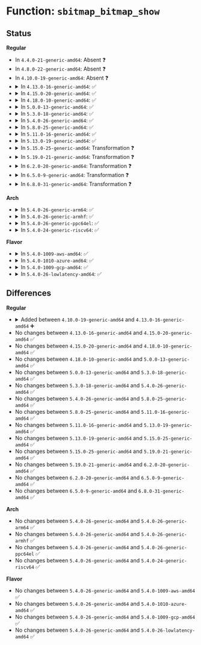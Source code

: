 # Function: <code>sbitmap_bitmap_show</code>

## Status
<b>Regular</b>
<ul>
<li>
In <code>4.4.0-21-generic-amd64</code>: Absent ❓
</li>
<li>
In <code>4.8.0-22-generic-amd64</code>: Absent ❓
</li>
<li>
In <code>4.10.0-19-generic-amd64</code>: Absent ❓
</li>
<li>
<details>
<summary>In <code>4.13.0-16-generic-amd64</code>: ✅</summary>

```c
void sbitmap_bitmap_show(struct sbitmap * sb, struct seq_file * m)
```

```json
{
  "name": "sbitmap_bitmap_show",
  "collision_type": "Unique Global",
  "inline_type": "No",
  "funcs": [
    {
      "addr": 18446744071583611616,
      "name": "sbitmap_bitmap_show",
      "external": true,
      "loc": "lib/sbitmap.c:238",
      "file": "lib/sbitmap.c",
      "inline": "seen, unknown",
      "caller_inline": [],
      "caller_func": [
        "block/blk-mq-debugfs.c:hctx_sched_tags_bitmap_show",
        "block/blk-mq-debugfs.c:hctx_tags_bitmap_show",
        "block/blk-mq-debugfs.c:hctx_ctx_map_show"
      ]
    }
  ],
  "symbols": [
    {
      "addr": 18446744071583611616,
      "name": "sbitmap_bitmap_show",
      "section": ".text",
      "bind": "STB_GLOBAL",
      "size": 458
    }
  ]
}
```
</details>
</li>
<li>
<details>
<summary>In <code>4.15.0-20-generic-amd64</code>: ✅</summary>

```c
void sbitmap_bitmap_show(struct sbitmap * sb, struct seq_file * m)
```

```json
{
  "name": "sbitmap_bitmap_show",
  "collision_type": "Unique Global",
  "inline_type": "No",
  "funcs": [
    {
      "addr": 18446744071583857632,
      "name": "sbitmap_bitmap_show",
      "external": true,
      "loc": "lib/sbitmap.c:238",
      "file": "lib/sbitmap.c",
      "inline": "seen, unknown",
      "caller_inline": [],
      "caller_func": [
        "block/blk-mq-debugfs.c:hctx_sched_tags_bitmap_show",
        "block/blk-mq-debugfs.c:hctx_tags_bitmap_show",
        "block/blk-mq-debugfs.c:hctx_ctx_map_show"
      ]
    }
  ],
  "symbols": [
    {
      "addr": 18446744071583857632,
      "name": "sbitmap_bitmap_show",
      "section": ".text",
      "bind": "STB_GLOBAL",
      "size": 458
    }
  ]
}
```
</details>
</li>
<li>
<details>
<summary>In <code>4.18.0-10-generic-amd64</code>: ✅</summary>

```c
void sbitmap_bitmap_show(struct sbitmap * sb, struct seq_file * m)
```

```json
{
  "name": "sbitmap_bitmap_show",
  "collision_type": "Unique Global",
  "inline_type": "No",
  "funcs": [
    {
      "addr": 18446744071584058608,
      "name": "sbitmap_bitmap_show",
      "external": true,
      "loc": "lib/sbitmap.c:238",
      "file": "lib/sbitmap.c",
      "inline": "seen, unknown",
      "caller_inline": [],
      "caller_func": [
        "block/blk-mq-debugfs.c:hctx_sched_tags_bitmap_show",
        "block/blk-mq-debugfs.c:hctx_tags_bitmap_show",
        "block/blk-mq-debugfs.c:hctx_ctx_map_show"
      ]
    }
  ],
  "symbols": [
    {
      "addr": 18446744071584058608,
      "name": "sbitmap_bitmap_show",
      "section": ".text",
      "bind": "STB_GLOBAL",
      "size": 465
    }
  ]
}
```
</details>
</li>
<li>
<details>
<summary>In <code>5.0.0-13-generic-amd64</code>: ✅</summary>

```c
void sbitmap_bitmap_show(struct sbitmap * sb, struct seq_file * m)
```

```json
{
  "name": "sbitmap_bitmap_show",
  "collision_type": "Unique Global",
  "inline_type": "No",
  "funcs": [
    {
      "addr": 18446744071584141648,
      "name": "sbitmap_bitmap_show",
      "external": true,
      "loc": "lib/sbitmap.c:316",
      "file": "lib/sbitmap.c",
      "inline": "seen, unknown",
      "caller_inline": [],
      "caller_func": [
        "block/blk-mq-debugfs.c:hctx_sched_tags_bitmap_show",
        "block/blk-mq-debugfs.c:hctx_tags_bitmap_show",
        "block/blk-mq-debugfs.c:hctx_ctx_map_show"
      ]
    }
  ],
  "symbols": [
    {
      "addr": 18446744071584141648,
      "name": "sbitmap_bitmap_show",
      "section": ".text",
      "bind": "STB_GLOBAL",
      "size": 469
    }
  ]
}
```
</details>
</li>
<li>
<details>
<summary>In <code>5.3.0-18-generic-amd64</code>: ✅</summary>

```c
void sbitmap_bitmap_show(struct sbitmap * sb, struct seq_file * m)
```

```json
{
  "name": "sbitmap_bitmap_show",
  "collision_type": "Unique Global",
  "inline_type": "No",
  "funcs": [
    {
      "addr": 18446744071584331856,
      "name": "sbitmap_bitmap_show",
      "external": true,
      "loc": "lib/sbitmap.c:303",
      "file": "lib/sbitmap.c",
      "inline": "seen, unknown",
      "caller_inline": [],
      "caller_func": [
        "block/blk-mq-debugfs.c:hctx_sched_tags_bitmap_show",
        "block/blk-mq-debugfs.c:hctx_tags_bitmap_show",
        "block/blk-mq-debugfs.c:hctx_ctx_map_show"
      ]
    }
  ],
  "symbols": [
    {
      "addr": 18446744071584331856,
      "name": "sbitmap_bitmap_show",
      "section": ".text",
      "bind": "STB_GLOBAL",
      "size": 444
    }
  ]
}
```
</details>
</li>
<li>
<details>
<summary>In <code>5.4.0-26-generic-amd64</code>: ✅</summary>

```c
void sbitmap_bitmap_show(struct sbitmap * sb, struct seq_file * m)
```

```json
{
  "name": "sbitmap_bitmap_show",
  "collision_type": "Unique Global",
  "inline_type": "No",
  "funcs": [
    {
      "addr": 18446744071584466528,
      "name": "sbitmap_bitmap_show",
      "external": true,
      "loc": "lib/sbitmap.c:303",
      "file": "lib/sbitmap.c",
      "inline": "seen, unknown",
      "caller_inline": [],
      "caller_func": [
        "block/blk-mq-debugfs.c:hctx_sched_tags_bitmap_show",
        "block/blk-mq-debugfs.c:hctx_tags_bitmap_show",
        "block/blk-mq-debugfs.c:hctx_ctx_map_show"
      ]
    }
  ],
  "symbols": [
    {
      "addr": 18446744071584466528,
      "name": "sbitmap_bitmap_show",
      "section": ".text",
      "bind": "STB_GLOBAL",
      "size": 444
    }
  ]
}
```
</details>
</li>
<li>
<details>
<summary>In <code>5.8.0-25-generic-amd64</code>: ✅</summary>

```c
void sbitmap_bitmap_show(struct sbitmap * sb, struct seq_file * m)
```

```json
{
  "name": "sbitmap_bitmap_show",
  "collision_type": "Unique Global",
  "inline_type": "No",
  "funcs": [
    {
      "addr": 18446744071585030256,
      "name": "sbitmap_bitmap_show",
      "external": true,
      "loc": "lib/sbitmap.c:286",
      "file": "lib/sbitmap.c",
      "inline": "seen, unknown",
      "caller_inline": [],
      "caller_func": [
        "block/blk-mq-debugfs.c:hctx_sched_tags_bitmap_show",
        "block/blk-mq-debugfs.c:hctx_tags_bitmap_show",
        "block/blk-mq-debugfs.c:hctx_ctx_map_show"
      ]
    }
  ],
  "symbols": [
    {
      "addr": 18446744071585030256,
      "name": "sbitmap_bitmap_show",
      "section": ".text",
      "bind": "STB_GLOBAL",
      "size": 444
    }
  ]
}
```
</details>
</li>
<li>
<details>
<summary>In <code>5.11.0-16-generic-amd64</code>: ✅</summary>

```c
void sbitmap_bitmap_show(struct sbitmap * sb, struct seq_file * m)
```

```json
{
  "name": "sbitmap_bitmap_show",
  "collision_type": "Unique Global",
  "inline_type": "No",
  "funcs": [
    {
      "addr": 18446744071585179664,
      "name": "sbitmap_bitmap_show",
      "external": true,
      "loc": "lib/sbitmap.c:278",
      "file": "lib/sbitmap.c",
      "inline": "seen, unknown",
      "caller_inline": [],
      "caller_func": [
        "block/blk-mq-debugfs.c:hctx_sched_tags_bitmap_show",
        "block/blk-mq-debugfs.c:hctx_tags_bitmap_show",
        "block/blk-mq-debugfs.c:hctx_ctx_map_show"
      ]
    }
  ],
  "symbols": [
    {
      "addr": 18446744071585179664,
      "name": "sbitmap_bitmap_show",
      "section": ".text",
      "bind": "STB_GLOBAL",
      "size": 457
    }
  ]
}
```
</details>
</li>
<li>
<details>
<summary>In <code>5.13.0-19-generic-amd64</code>: ✅</summary>

```c
void sbitmap_bitmap_show(struct sbitmap * sb, struct seq_file * m)
```

```json
{
  "name": "sbitmap_bitmap_show",
  "collision_type": "Unique Global",
  "inline_type": "No",
  "funcs": [
    {
      "addr": 18446744071585061072,
      "name": "sbitmap_bitmap_show",
      "external": true,
      "loc": "lib/sbitmap.c:360",
      "file": "lib/sbitmap.c",
      "inline": "seen, unknown",
      "caller_inline": [],
      "caller_func": [
        "block/blk-mq-debugfs.c:hctx_sched_tags_bitmap_show",
        "block/blk-mq-debugfs.c:hctx_tags_bitmap_show",
        "block/blk-mq-debugfs.c:hctx_ctx_map_show"
      ]
    }
  ],
  "symbols": [
    {
      "addr": 18446744071585061072,
      "name": "sbitmap_bitmap_show",
      "section": ".text",
      "bind": "STB_GLOBAL",
      "size": 457
    }
  ]
}
```
</details>
</li>
<li>
<details>
<summary>In <code>5.15.0-25-generic-amd64</code>: Transformation ❓</summary>

```c
void sbitmap_bitmap_show(struct sbitmap * sb, struct seq_file * m)
```

```json
{
  "name": "sbitmap_bitmap_show",
  "collision_type": "Unique Global",
  "inline_type": "No",
  "funcs": [
    {
      "addr": 0,
      "name": "sbitmap_bitmap_show",
      "external": true,
      "loc": "lib/sbitmap.c:360",
      "file": "lib/sbitmap.c",
      "inline": "seen, unknown",
      "caller_inline": [],
      "caller_func": [
        "block/blk-mq-debugfs.c:hctx_sched_tags_bitmap_show",
        "block/blk-mq-debugfs.c:hctx_tags_bitmap_show",
        "block/blk-mq-debugfs.c:hctx_ctx_map_show"
      ]
    }
  ],
  "symbols": [
    {
      "addr": 18446744071592341458,
      "name": "sbitmap_bitmap_show.cold",
      "section": ".text",
      "bind": "STB_LOCAL",
      "size": 143
    },
    {
      "addr": 18446744071585507648,
      "name": "sbitmap_bitmap_show",
      "section": ".text",
      "bind": "STB_GLOBAL",
      "size": 501
    }
  ]
}
```
</details>
</li>
<li>
<details>
<summary>In <code>5.19.0-21-generic-amd64</code>: Transformation ❓</summary>

```c
void sbitmap_bitmap_show(struct sbitmap * sb, struct seq_file * m)
```

```json
{
  "name": "sbitmap_bitmap_show",
  "collision_type": "Unique Global",
  "inline_type": "No",
  "funcs": [
    {
      "addr": 0,
      "name": "sbitmap_bitmap_show",
      "external": true,
      "loc": "lib/sbitmap.c:353",
      "file": "lib/sbitmap.c",
      "inline": "seen, unknown",
      "caller_inline": [],
      "caller_func": [
        "block/blk-mq-debugfs.c:hctx_sched_tags_bitmap_show",
        "block/blk-mq-debugfs.c:hctx_tags_bitmap_show",
        "block/blk-mq-debugfs.c:hctx_ctx_map_show"
      ]
    }
  ],
  "symbols": [
    {
      "addr": 18446744071594202270,
      "name": "sbitmap_bitmap_show.cold",
      "section": ".text",
      "bind": "STB_LOCAL",
      "size": 205
    },
    {
      "addr": 18446744071586656976,
      "name": "sbitmap_bitmap_show",
      "section": ".text",
      "bind": "STB_GLOBAL",
      "size": 649
    }
  ]
}
```
</details>
</li>
<li>
<details>
<summary>In <code>6.2.0-20-generic-amd64</code>: Transformation ❓</summary>

```c
void sbitmap_bitmap_show(struct sbitmap * sb, struct seq_file * m)
```

```json
{
  "name": "sbitmap_bitmap_show",
  "collision_type": "Unique Global",
  "inline_type": "No",
  "funcs": [
    {
      "addr": 0,
      "name": "sbitmap_bitmap_show",
      "external": true,
      "loc": "lib/sbitmap.c:353",
      "file": "lib/sbitmap.c",
      "inline": "seen, unknown",
      "caller_inline": [],
      "caller_func": [
        "block/blk-mq-debugfs.c:hctx_sched_tags_bitmap_show",
        "block/blk-mq-debugfs.c:hctx_tags_bitmap_show",
        "block/blk-mq-debugfs.c:hctx_ctx_map_show"
      ]
    }
  ],
  "symbols": [
    {
      "addr": 18446744071596202119,
      "name": "sbitmap_bitmap_show.cold",
      "section": ".text",
      "bind": "STB_LOCAL",
      "size": 205
    },
    {
      "addr": 18446744071587902992,
      "name": "sbitmap_bitmap_show",
      "section": ".text",
      "bind": "STB_GLOBAL",
      "size": 649
    }
  ]
}
```
</details>
</li>
<li>
<details>
<summary>In <code>6.5.0-9-generic-amd64</code>: Transformation ❓</summary>

```c
void sbitmap_bitmap_show(struct sbitmap * sb, struct seq_file * m)
```

```json
{
  "name": "sbitmap_bitmap_show",
  "collision_type": "Unique Global",
  "inline_type": "No",
  "funcs": [
    {
      "addr": 0,
      "name": "sbitmap_bitmap_show",
      "external": true,
      "loc": "lib/sbitmap.c:346",
      "file": "lib/sbitmap.c",
      "inline": "seen, unknown",
      "caller_inline": [],
      "caller_func": [
        "block/blk-mq-debugfs.c:hctx_sched_tags_bitmap_show",
        "block/blk-mq-debugfs.c:hctx_tags_bitmap_show",
        "block/blk-mq-debugfs.c:hctx_ctx_map_show"
      ]
    }
  ],
  "symbols": [
    {
      "addr": 18446744071596727117,
      "name": "sbitmap_bitmap_show.cold",
      "section": ".text",
      "bind": "STB_LOCAL",
      "size": 194
    },
    {
      "addr": 18446744071588174176,
      "name": "sbitmap_bitmap_show",
      "section": ".text",
      "bind": "STB_GLOBAL",
      "size": 651
    }
  ]
}
```
</details>
</li>
<li>
<details>
<summary>In <code>6.8.0-31-generic-amd64</code>: Transformation ❓</summary>

```c
void sbitmap_bitmap_show(struct sbitmap * sb, struct seq_file * m)
```

```json
{
  "name": "sbitmap_bitmap_show",
  "collision_type": "Unique Global",
  "inline_type": "No",
  "funcs": [
    {
      "addr": 0,
      "name": "sbitmap_bitmap_show",
      "external": true,
      "loc": "lib/sbitmap.c:346",
      "file": "lib/sbitmap.c",
      "inline": "seen, unknown",
      "caller_inline": [],
      "caller_func": [
        "block/blk-mq-debugfs.c:hctx_sched_tags_bitmap_show",
        "block/blk-mq-debugfs.c:hctx_tags_bitmap_show",
        "block/blk-mq-debugfs.c:hctx_ctx_map_show"
      ]
    }
  ],
  "symbols": [
    {
      "addr": 18446744071597635466,
      "name": "sbitmap_bitmap_show.cold",
      "section": ".text",
      "bind": "STB_LOCAL",
      "size": 194
    },
    {
      "addr": 18446744071588464992,
      "name": "sbitmap_bitmap_show",
      "section": ".text",
      "bind": "STB_GLOBAL",
      "size": 651
    }
  ]
}
```
</details>
</li>
</ul>
<b>Arch</b>
<ul>
<li>
<details>
<summary>In <code>5.4.0-26-generic-arm64</code>: ✅</summary>

```c
void sbitmap_bitmap_show(struct sbitmap * sb, struct seq_file * m)
```

```json
{
  "name": "sbitmap_bitmap_show",
  "collision_type": "Unique Global",
  "inline_type": "No",
  "funcs": [
    {
      "addr": 18446603336496355616,
      "name": "sbitmap_bitmap_show",
      "external": true,
      "loc": "lib/sbitmap.c:303",
      "file": "lib/sbitmap.c",
      "inline": "seen, unknown",
      "caller_inline": [],
      "caller_func": [
        "block/blk-mq-debugfs.c:hctx_sched_tags_bitmap_show",
        "block/blk-mq-debugfs.c:hctx_tags_bitmap_show",
        "block/blk-mq-debugfs.c:hctx_ctx_map_show"
      ]
    }
  ],
  "symbols": [
    {
      "addr": 18446603336496355616,
      "name": "sbitmap_bitmap_show",
      "section": ".text",
      "bind": "STB_GLOBAL",
      "size": 444
    }
  ]
}
```
</details>
</li>
<li>
<details>
<summary>In <code>5.4.0-26-generic-armhf</code>: ✅</summary>

```c
void sbitmap_bitmap_show(struct sbitmap * sb, struct seq_file * m)
```

```json
{
  "name": "sbitmap_bitmap_show",
  "collision_type": "Unique Global",
  "inline_type": "No",
  "funcs": [
    {
      "addr": 3229689620,
      "name": "sbitmap_bitmap_show",
      "external": true,
      "loc": "lib/sbitmap.c:303",
      "file": "lib/sbitmap.c",
      "inline": "seen, unknown",
      "caller_inline": [],
      "caller_func": [
        "block/blk-mq-debugfs.c:hctx_sched_tags_bitmap_show",
        "block/blk-mq-debugfs.c:hctx_tags_bitmap_show",
        "block/blk-mq-debugfs.c:hctx_ctx_map_show"
      ]
    }
  ],
  "symbols": [
    {
      "addr": 3229689620,
      "name": "sbitmap_bitmap_show",
      "section": ".text",
      "bind": "STB_GLOBAL",
      "size": 488
    }
  ]
}
```
</details>
</li>
<li>
<details>
<summary>In <code>5.4.0-26-generic-ppc64el</code>: ✅</summary>

```c
void sbitmap_bitmap_show(struct sbitmap * sb, struct seq_file * m)
```

```json
{
  "name": "sbitmap_bitmap_show",
  "collision_type": "Unique Global",
  "inline_type": "No",
  "funcs": [
    {
      "addr": 13835058055290682112,
      "name": "sbitmap_bitmap_show",
      "external": true,
      "loc": "lib/sbitmap.c:303",
      "file": "lib/sbitmap.c",
      "inline": "seen, unknown",
      "caller_inline": [],
      "caller_func": [
        "block/blk-mq-debugfs.c:hctx_sched_tags_bitmap_show",
        "block/blk-mq-debugfs.c:hctx_tags_bitmap_show",
        "block/blk-mq-debugfs.c:hctx_ctx_map_show"
      ]
    }
  ],
  "symbols": [
    {
      "addr": 13835058055290682112,
      "name": "sbitmap_bitmap_show",
      "section": ".text",
      "bind": "STB_GLOBAL",
      "size": 624
    }
  ]
}
```
</details>
</li>
<li>
<details>
<summary>In <code>5.4.0-24-generic-riscv64</code>: ✅</summary>

```c
void sbitmap_bitmap_show(struct sbitmap * sb, struct seq_file * m)
```

```json
{
  "name": "sbitmap_bitmap_show",
  "collision_type": "Unique Global",
  "inline_type": "No",
  "funcs": [
    {
      "addr": 18446743936275401884,
      "name": "sbitmap_bitmap_show",
      "external": true,
      "loc": "lib/sbitmap.c:303",
      "file": "lib/sbitmap.c",
      "inline": "seen, unknown",
      "caller_inline": [],
      "caller_func": [
        "block/blk-mq-debugfs.c:hctx_sched_tags_bitmap_show",
        "block/blk-mq-debugfs.c:hctx_tags_bitmap_show",
        "block/blk-mq-debugfs.c:hctx_ctx_map_show"
      ]
    }
  ],
  "symbols": [
    {
      "addr": 18446743936275401884,
      "name": "sbitmap_bitmap_show",
      "section": ".text",
      "bind": "STB_GLOBAL",
      "size": 404
    }
  ]
}
```
</details>
</li>
</ul>
<b>Flavor</b>
<ul>
<li>
<details>
<summary>In <code>5.4.0-1009-aws-amd64</code>: ✅</summary>

```c
void sbitmap_bitmap_show(struct sbitmap * sb, struct seq_file * m)
```

```json
{
  "name": "sbitmap_bitmap_show",
  "collision_type": "Unique Global",
  "inline_type": "No",
  "funcs": [
    {
      "addr": 18446744071584435280,
      "name": "sbitmap_bitmap_show",
      "external": true,
      "loc": "lib/sbitmap.c:303",
      "file": "lib/sbitmap.c",
      "inline": "seen, unknown",
      "caller_inline": [],
      "caller_func": [
        "block/blk-mq-debugfs.c:hctx_sched_tags_bitmap_show",
        "block/blk-mq-debugfs.c:hctx_tags_bitmap_show",
        "block/blk-mq-debugfs.c:hctx_ctx_map_show"
      ]
    }
  ],
  "symbols": [
    {
      "addr": 18446744071584435280,
      "name": "sbitmap_bitmap_show",
      "section": ".text",
      "bind": "STB_GLOBAL",
      "size": 444
    }
  ]
}
```
</details>
</li>
<li>
<details>
<summary>In <code>5.4.0-1010-azure-amd64</code>: ✅</summary>

```c
void sbitmap_bitmap_show(struct sbitmap * sb, struct seq_file * m)
```

```json
{
  "name": "sbitmap_bitmap_show",
  "collision_type": "Unique Global",
  "inline_type": "No",
  "funcs": [
    {
      "addr": 18446744071584370384,
      "name": "sbitmap_bitmap_show",
      "external": true,
      "loc": "lib/sbitmap.c:303",
      "file": "lib/sbitmap.c",
      "inline": "seen, unknown",
      "caller_inline": [],
      "caller_func": [
        "block/blk-mq-debugfs.c:hctx_sched_tags_bitmap_show",
        "block/blk-mq-debugfs.c:hctx_tags_bitmap_show",
        "block/blk-mq-debugfs.c:hctx_ctx_map_show"
      ]
    }
  ],
  "symbols": [
    {
      "addr": 18446744071584370384,
      "name": "sbitmap_bitmap_show",
      "section": ".text",
      "bind": "STB_GLOBAL",
      "size": 444
    }
  ]
}
```
</details>
</li>
<li>
<details>
<summary>In <code>5.4.0-1009-gcp-amd64</code>: ✅</summary>

```c
void sbitmap_bitmap_show(struct sbitmap * sb, struct seq_file * m)
```

```json
{
  "name": "sbitmap_bitmap_show",
  "collision_type": "Unique Global",
  "inline_type": "No",
  "funcs": [
    {
      "addr": 18446744071584418192,
      "name": "sbitmap_bitmap_show",
      "external": true,
      "loc": "lib/sbitmap.c:303",
      "file": "lib/sbitmap.c",
      "inline": "seen, unknown",
      "caller_inline": [],
      "caller_func": [
        "block/blk-mq-debugfs.c:hctx_sched_tags_bitmap_show",
        "block/blk-mq-debugfs.c:hctx_tags_bitmap_show",
        "block/blk-mq-debugfs.c:hctx_ctx_map_show"
      ]
    }
  ],
  "symbols": [
    {
      "addr": 18446744071584418192,
      "name": "sbitmap_bitmap_show",
      "section": ".text",
      "bind": "STB_GLOBAL",
      "size": 444
    }
  ]
}
```
</details>
</li>
<li>
<details>
<summary>In <code>5.4.0-26-lowlatency-amd64</code>: ✅</summary>

```c
void sbitmap_bitmap_show(struct sbitmap * sb, struct seq_file * m)
```

```json
{
  "name": "sbitmap_bitmap_show",
  "collision_type": "Unique Global",
  "inline_type": "No",
  "funcs": [
    {
      "addr": 18446744071584524240,
      "name": "sbitmap_bitmap_show",
      "external": true,
      "loc": "lib/sbitmap.c:303",
      "file": "lib/sbitmap.c",
      "inline": "seen, unknown",
      "caller_inline": [],
      "caller_func": [
        "block/blk-mq-debugfs.c:hctx_sched_tags_bitmap_show",
        "block/blk-mq-debugfs.c:hctx_tags_bitmap_show",
        "block/blk-mq-debugfs.c:hctx_ctx_map_show"
      ]
    }
  ],
  "symbols": [
    {
      "addr": 18446744071584524240,
      "name": "sbitmap_bitmap_show",
      "section": ".text",
      "bind": "STB_GLOBAL",
      "size": 444
    }
  ]
}
```
</details>
</li>
</ul>

## Differences
<b>Regular</b>
<ul>
<li>
<details>
<summary>Added between <code>4.10.0-19-generic-amd64</code> and <code>4.13.0-16-generic-amd64</code> ➕</summary>

```c
void sbitmap_bitmap_show(struct sbitmap * sb, struct seq_file * m)
```
</details>
</li>
<li>
No changes between <code>4.13.0-16-generic-amd64</code> and <code>4.15.0-20-generic-amd64</code> ✅
</li>
<li>
No changes between <code>4.15.0-20-generic-amd64</code> and <code>4.18.0-10-generic-amd64</code> ✅
</li>
<li>
No changes between <code>4.18.0-10-generic-amd64</code> and <code>5.0.0-13-generic-amd64</code> ✅
</li>
<li>
No changes between <code>5.0.0-13-generic-amd64</code> and <code>5.3.0-18-generic-amd64</code> ✅
</li>
<li>
No changes between <code>5.3.0-18-generic-amd64</code> and <code>5.4.0-26-generic-amd64</code> ✅
</li>
<li>
No changes between <code>5.4.0-26-generic-amd64</code> and <code>5.8.0-25-generic-amd64</code> ✅
</li>
<li>
No changes between <code>5.8.0-25-generic-amd64</code> and <code>5.11.0-16-generic-amd64</code> ✅
</li>
<li>
No changes between <code>5.11.0-16-generic-amd64</code> and <code>5.13.0-19-generic-amd64</code> ✅
</li>
<li>
No changes between <code>5.13.0-19-generic-amd64</code> and <code>5.15.0-25-generic-amd64</code> ✅
</li>
<li>
No changes between <code>5.15.0-25-generic-amd64</code> and <code>5.19.0-21-generic-amd64</code> ✅
</li>
<li>
No changes between <code>5.19.0-21-generic-amd64</code> and <code>6.2.0-20-generic-amd64</code> ✅
</li>
<li>
No changes between <code>6.2.0-20-generic-amd64</code> and <code>6.5.0-9-generic-amd64</code> ✅
</li>
<li>
No changes between <code>6.5.0-9-generic-amd64</code> and <code>6.8.0-31-generic-amd64</code> ✅
</li>
</ul>
<b>Arch</b>
<ul>
<li>
No changes between <code>5.4.0-26-generic-amd64</code> and <code>5.4.0-26-generic-arm64</code> ✅
</li>
<li>
No changes between <code>5.4.0-26-generic-amd64</code> and <code>5.4.0-26-generic-armhf</code> ✅
</li>
<li>
No changes between <code>5.4.0-26-generic-amd64</code> and <code>5.4.0-26-generic-ppc64el</code> ✅
</li>
<li>
No changes between <code>5.4.0-26-generic-amd64</code> and <code>5.4.0-24-generic-riscv64</code> ✅
</li>
</ul>
<b>Flavor</b>
<ul>
<li>
No changes between <code>5.4.0-26-generic-amd64</code> and <code>5.4.0-1009-aws-amd64</code> ✅
</li>
<li>
No changes between <code>5.4.0-26-generic-amd64</code> and <code>5.4.0-1010-azure-amd64</code> ✅
</li>
<li>
No changes between <code>5.4.0-26-generic-amd64</code> and <code>5.4.0-1009-gcp-amd64</code> ✅
</li>
<li>
No changes between <code>5.4.0-26-generic-amd64</code> and <code>5.4.0-26-lowlatency-amd64</code> ✅
</li>
</ul>
